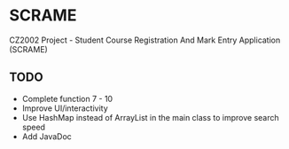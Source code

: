 # SCRAME
CZ2002 Project - Student Course Registration And Mark Entry Application (SCRAME)

## TODO
* Complete function 7 - 10
* Improve UI/interactivity
* Use HashMap instead of ArrayList in the main class to improve search speed
* Add JavaDoc
